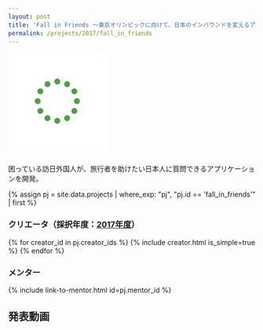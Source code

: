 ```yaml
---
layout: post
title: 'Fall in Friends ～東京オリンピックに向けて、日本のインバウンドを変えるアプリを作る ～'
permalink: /projects/2017/fall_in_friends
---
```


<img class='top-img lazyload' src='/assets/img/spinner.svg' data-src='/assets/img/thumbnails/2017/tbu.png' alt='サムネイル画像' loading='lazy' style='margin-bottom: 10px;' />

困っている訪日外国人が、旅行者を助けたい日本人に質問できるアプリケーションを開発。

{% assign pj = site.data.projects | where_exp: "pj", "pj.id == 'fall_in_friends'" | first %}

### クリエータ（採択年度：<a href='/projects/2017'>2017年度</a>）
<p>
{% for creator_id in pj.creator_ids %}
  {% include creator.html is_simple=true %}
{% endfor %}
</p>

### メンター
<p>{% include link-to-mentor.html id=pj.mentor_id %}</p>

## 発表動画
<div class="youtube">
  <iframe width="560" height="315" class="lazyload" data-src="https://www.youtube.com/embed/Xr2Jeb5cf7o?rel=0" frameborder="0" allowfullscreen=""></iframe>
</div>

